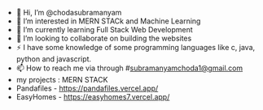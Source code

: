 - 👋 Hi, I’m @chodasubramanyam
- 👀 I’m interested in MERN STACk and Machine Learning
- 🌱 I’m currently learning Full Stack Web Development
- 💞️ I’m looking to collaborate on building the websites
- ⚡ I have some knowledge of some programming languages ​​like c, java, python and javascript.
- 📫 How to reach me via through #subramanyamchoda1@gmail.com
- my projects : MERN STACK
- Pandafiles - https://pandafiles.vercel.app/
- EasyHomes  - https://easyhomes7.vercel.app/
<!---
subramanyamchoda/subramanyamchoda is a ✨ special ✨ repository because its `README.md` (this file) appears on your GitHub profile.
You can click the Preview link to take a look at your changes.
--->
